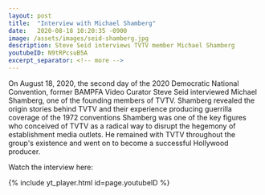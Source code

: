 ```yaml
---
layout: post
title:  "Interview with Michael Shamberg"
date:   2020-08-18 10:20:35 -0900
image: /assets/images/seid-shamberg.jpg
description: Steve Seid interviews TVTV member Michael Shamberg
youtubeID: N9tRPcsuB5A
excerpt_separator: <!-- more -->
---
```


On August 18, 2020, the second day of the 2020 Democratic National Convention, former BAMPFA Video Curator Steve Seid interviewed Michael Shamberg, one of the founding members of TVTV. Shamberg revealed the origin stories behind TVTV and their experience producing guerrilla coverage of the 1972 conventions <!-- more --> Shamberg was one of the key figures who conceived of TVTV as a radical way to disrupt the hegemony of establishment media outlets. He remained with TVTV throughout the group's existence and went on to become a successful Hollywood producer.

Watch the interview here:

<div class="iframe-container mx-auto" style="width: 80%">
  {% include yt_player.html id=page.youtubeID %}
</div>
